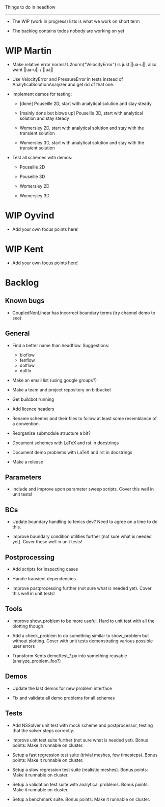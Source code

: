 Things to do in headflow
************************

- The WIP (work in progress) lists is what we work on short term

- The backlog contains todos nobody are working on yet


WIP Martin
==========

- Make relative error norms! L2norm("VelocityError") is just ||ua-u||, also want ||ua-u|| / ||ua||

- Use VelocityError and PressureError in tests instead of AnalyticalSolutionAnalyzer and get rid of that one.

- Implement demos for testing:

  - [done] Pouseille 2D, start with analytical solution and stay steady

  - [mainly done but blows up] Pouseille 3D, start with analytical solution and stay steady

  - Womersley 2D, start with analytical solution and stay with the transient solution

  - Womersley 3D, start with analytical solution and stay with the transient solution

- Test all schemes with demos:

  - Pouseille 2D

  - Pouseille 3D

  - Womersley 2D

  - Womersley 3D


WIP Oyvind
==========

- Add your own focus points here!


WIP Kent
========

- Add your own focus points here!


Backlog
=======

Known bugs
----------

- CoupledNonLinear has incorrect boundary terms (try channel demo to see)


General
-------

- Find a better name than headflow. Suggestions:

    - bioflow
    - fenflow
    - dolflow
    - dolflo

- Make an email list (using google groups?)

- Make a team and project repository on bitbucket

- Get buildbot running

- Add licence headers

- Rename schemes and their files to follow at least some resemblance
  of a convention.

- Reorganize submodule structure a bit?

- Document schemes with LaTeX and rst in docstrings

- Document demo problems with LaTeX and rst in docstrings

- Make a release


Parameters
----------

- Include and improve upon parameter sweep scripts. Cover this well in unit tests!


BCs
---

- Update boundary handling to fenics dev? Need to agree on a time to do this.

- Improve boundary condition utilities further (not sure what is needed yet).
  Cover these well in unit tests!


Postprocessing
--------------

- Add scripts for inspecting cases

- Handle transient dependencies

- Improve postprocessing further (not sure what is needed yet).
  Cover this well in unit tests!


Tools
-----

- Improve show_problem to be more useful.
  Hard to unit test with all the plotting though.

- Add a check_problem to do something similar to show_problem but without plotting.
  Cover with unit tests demonstrating various possible user errors

- Transform Kents demo/test_*.py into something reusable (analyze_problem_foo?)


Demos
-----

- Update the last demos for new problem interface

- Fix and validate all demo problems for all schemes


Tests
-----

- Add NSSolver unit test with mock scheme and postprocessor,
  testing that the solver steps correctly.

- Improve unit test suite further (not sure what is needed yet).
  Bonus points: Make it runnable on cluster.

- Setup a fast regression test suite (trivial meshes, few timesteps).
  Bonus points: Make it runnable on cluster.

- Setup a slow regression test suite (realistic meshes).
  Bonus points: Make it runnable on cluster.

- Setup a validation test suite with analytical problems.
  Bonus points: Make it runnable on cluster.

- Setup a benchmark suite.
  Bonus points: Make it runnable on cluster.

